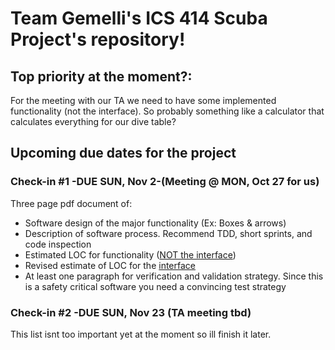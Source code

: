 <html>
<head>
<h1>Team Gemelli's ICS 414 Scuba Project's repository!</h1>
</head>

<body>
<h2>Top priority at the moment?:</h2>
<p>For the meeting with our TA we need to have some implemented functionality (not the interface).  So probably something like a calculator that calculates everything for our dive table?</p>

<h2>Upcoming due dates for the project</h2>

<h3>Check-in #1 -DUE SUN, Nov 2-(Meeting @ MON, Oct 27 for us)</h3>
<p>Three page pdf document of:
 <ul>
  <li>Software design of the major functionality (Ex: Boxes & arrows)</li>
  <li>Description of software process. Recommend TDD, short sprints, and code inspection</li>
  <li>Estimated LOC for functionality (<u>NOT the interface</u>)</li>
  <li>Revised estimate of LOC for the <u>interface</u></li>
  <li>At least one paragraph for verification and validation strategy. Since this is a safety critical software you need a convincing test strategy</li>
</ul>
</p>

<h3>Check-in #2 -DUE SUN, Nov 23 (TA meeting tbd)</h3>
<p>This list isnt too important yet at the moment so ill finish it later.</o>

</body>

</html>
